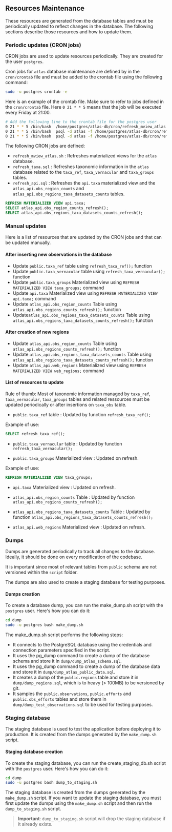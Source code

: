 ## Resources Maintenance

These resources are generated from the database tables and must be periodically updated to reflect changes in the database. The following sections describe those resources and how to update them.

### Periodic updates (CRON jobs)

CRON jobs are used to update resources periodically. They are created for the user `postgres`.

Cron jobs for `atlas` database maintenance are defined by in the `cron/crontab` file and must be added to the crontab file using the following command:

```bash
sudo -u postgres crontab -e
```

Here is an example of the crontab file. Make sure to refer to jobs defined in the `cron/crontab` file. Here `0 21 * * 5` means that the job will be executed every Friday at 21:00.

```bash
# Add the following line to the crontab file for the postgres user
0 21 * * 5 /bin/bash  /home/postgres/atlas-db/cron/refresh_mview_atlas.sh
0 21 * * 5 /bin/bash  psql -d atlas -f /home/postgres/atlas-db/cron/refresh_taxa.sql
0 21 * * 5 /bin/bash  psql -d atlas -f /home/postgres/atlas-db/cron/refresh_api.sql
```

The following CRON jobs are defined:

* `refresh_mview_atlas.sh` : Refreshes materialized views for the `atlas` database.
* `refresh_taxa.sql` : Refreshes taxonomic information in the `atlas` database related to the `taxa_ref`, `taxa_vernacular` and `taxa_groups` tables.
* `refresh_api.sql` : Refreshes the `api.taxa` materialized view and the `atlas_api.obs_region_counts` and `atlas_api.obs_regions_taxa_datasets_counts` tables.

```sql
REFRESH MATERIALIZED VIEW api.taxa;
SELECT atlas_api.obs_region_counts_refresh();
SELECT atlas_api.obs_regions_taxa_datasets_counts_refresh();
```

### Manual updates

Here is a list of resources that are updated by the CRON jobs and that can be updated manually.

#### After inserting new observations in the database

* Update `public.taxa_ref` table using `refresh_taxa_ref();` function
* Update `public.taxa_vernacular` table using `refresh_taxa_vernacular();` function
* Update `public.taxa_groups` Materialized view using `REFRESH MATERIALIZED VIEW taxa_groups;` command
* Update `api.taxa` Materialized view using `REFRESH MATERIALIZED VIEW api.taxa;` command
* Update `atlas_api.obs_region_counts` Table using `atlas_api.obs_regions_counts_refresh();` function
* Update`atlas_api.obs_regions_taxa_datasets_counts` Table using `atlas_api.obs_regions_taxa_datasets_counts_refresh();` function

#### After creation of new regions

* Update `atlas_api.obs_region_counts` Table using `atlas_api.obs_regions_counts_refresh();` function
* Update `atlas_api.obs_regions_taxa_datasets_counts` Table using `atlas_api.obs_regions_taxa_datasets_counts_refresh();` function
* Update `atlas_api.web_regions` Materialized view using `REFRESH MATERIALIZED VIEW web_regions;` command


#### List of resources to update

Rule of thumb: Most of taxonomic information managed by `taxa_ref`, `taxa_vernacular`, `taxa_groups` tables and related ressources must be updated periodically or after insertions on `taxa_obs` table.

* `public.taxa_ref` table : Updated by function `refresh_taxa_ref();`

Example of use:

```sql
SELECT refresh_taxa_ref();
```

* `public.taxa_vernacular` table : Updated by function `refresh_taxa_vernacular();`

* `public.taxa_groups` Materialized view : Updated on refresh.

Example of use:

```sql
REFRESH MATERIALIZED VIEW taxa_groups;
```

* `api.taxa` Materialized view : Updated on refresh.

* `atlas_api.obs_region_counts` Table : Updated by function `atlas_api.obs_regions_counts_refresh();`

* `atlas_api.obs_regions_taxa_datasets_counts` Table : Updated by function `atlas_api.obs_regions_taxa_datasets_counts_refresh();`

* `atlas_api.web_regions` Materialized view : Updated on refresh.


### Dumps

Dumps are generated periodically to track all changes to the database. Ideally, it should be done on every modification of the codebase.

It is important since most of relevant tables from `public` schema are not versioned within the `script` folder.

The dumps are also used to create a staging database for testing purposes.

#### Dumps creation

To create a database dump, you can run the make_dump.sh script with the `postgres` user. Here's how you can do it:

```bash
cd dump
sudo -u postgres bash make_dump.sh
```

The make_dump.sh script performs the following steps:

* It connects to the PostgreSQL database using the credentials and connection parameters specified in the script.
* It uses the pg_dump command to create a dump of the database schema and store it in `dump/dump_atlas_schema.sql`.
* It uses the pg_dump command to create a dump of the database data and store it in `dump/dump_atlas_public_data.sql`.
* It creates a dump of the `public.regions` table and store it in `dump/dump_regions.sql`, which is to heavy (> 100MB) to be versioned by git.
* It samples the `public.observations`, `public.efforts` and `public.obs_efforts` tables and store them in `dump/dump_test_observations.sql` to be used for testing purposes.


### Staging database

The staging database is used to test the application before deploying it to production. It is created from the dumps generated by the `make_dump.sh` script.

#### Staging database creation

To create the staging database, you can run the create_staging_db.sh script with the `postgres` user. Here's how you can do it:

```bash
cd dump
sudo -u postgres bash dump_to_staging.sh
```

The staging database is created from the dumps generated by the `make_dump.sh` script. If you want to update the staging database, you must first update the dumps using the `make_dump.sh` script and then run the `dump_to_staging.sh` script.

> **Important**: `dump_to_staging.sh` script will drop the staging database if it already exists.